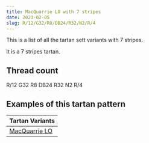 ```yaml
---
title: MacQuarrie LO with 7 stripes
date: 2023-02-05
slug: R/12/G32/R8/DB24/R32/N2/R/4
---
```

This is a list of all the tartan sett variants with 7 stripes.

It is a 7 stripes tartan.


## Thread count
R/12 G32 R8 DB24 R32 N2 R/4

## Examples of this tartan pattern

| Tartan Variants |
|---------------|
| [MacQuarrie LO](/variants/r/12/g32/r8/db24/r32/n2/r/4-db000064-g004c00-nd0d0d0-rc80000)||

